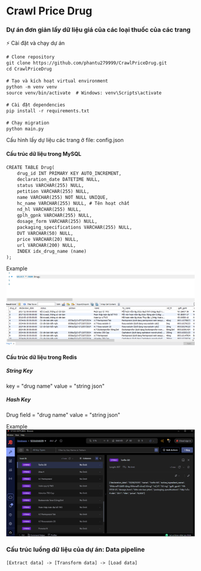 # Crawl Price Drug
### Dự án đơn giản lấy dữ liệu giá của các loại thuốc của các trang


⚡ Cài đặt và chạy dự án

```shell
# Clone repository  
git clone https://github.com/phantu279999/CrawlPriceDrug.git
cd CrawlPriceDrug  

# Tạo và kích hoạt virtual environment  
python -m venv venv  
source venv/bin/activate  # Windows: venv\Scripts\activate  

# Cài đặt dependencies  
pip install -r requirements.txt  

# Chạy migration  
python main.py  

```

Cấu hình lấy dự liệu các trang ở file: config.json


####  Cấu trúc dữ liệu trong MySQL
```mysql
CREATE TABLE Drug(
    drug_id INT PRIMARY KEY AUTO_INCREMENT,
    declaration_date DATETIME NULL,
    status VARCHAR(255) NULL,
    petition VARCHAR(255) NULL,
    name VARCHAR(255) NOT NULL UNIQUE,
    hc_name VARCHAR(255) NULL, # Tên hoạt chất
    nd_hl VARCHAR(255) NULL,  
    gplh_gpnk VARCHAR(255) NULL,
    dosage_form VARCHAR(255) NULL,
    packaging_specifications VARCHAR(255) NULL,
    DVT VARCHAR(50) NULL,
    price VARCHAR(20) NULL,
    url VARCHAR(200) NULL,
    INDEX idx_drug_name (name)
);

```

Example
![](https://raw.githubusercontent.com/phantu279999/CrawlPriceDrug/refs/heads/master/example/example_data_sql.png)



#### Cấu trúc dữ liệu trong Redis

##### String Key
key = "drug name"
value = "string json"

##### Hash Key
Drug
field = "drug name"
value = "string json"

Example
![](https://raw.githubusercontent.com/phantu279999/CrawlPriceDrug/refs/heads/master/example/example_data.png)


### Cấu trúc luồng dữ liệu của dự án: Data pipeline

```
[Extract data] -> [Transform data] -> [Load data]
```